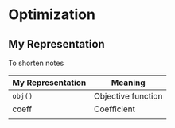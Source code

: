 # Optimization



## My Representation

To shorten notes

| My Representation | Meaning            |
| ----------------- | ------------------ |
| `obj()`           | Objective function |
| coeff             | Coefficient        |
|                   |                    |
